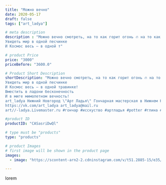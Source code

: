 ```yaml
---
title: "Можно вечно"
date: 2020-05-17
draft: false
tags: ["art_ladya"]

# meta description
description : "Можно вечно смотреть, на то как горит огонь 🔥 на то как течёт ручей 💧на то как трудятся и играют люди! 🤗
Увидеть мир в одной песчинке 
И Космос весь — в одной т"

# product Price
price: "3000"
priceBefore: "3600.0"

# Product Short Description
shortDescription: "Можно вечно смотреть, на то как горит огонь 🔥 на то как течёт ручей 💧на то как трудятся и играют люди! 🤗
Увидеть мир в одной песчинке 
И Космос весь — в одной травинке! 
Вместить в ладони бесконечность 
И в миге мимолетном вечность!
art_ladya Нижний Новгород \"Арт Ладья\" Гончарная мастерская в Нижнем Новгороде. Изготовление керамики и мастер//-классы по обучению. 
https://vk.com/art_ladya art_ladya@mail.ru 
art//-ladya.Livemaster.ru #гончар #исскуство #артладья #potter #глина #керамикаручнаяработа #гончарнаямастерская #керамиканазаказ #handmade #посудаизглины #керамика #гончарнаяпосуда #эксклюзивнаякерамика #dishes #decor #ceramicar #nntoday #claygoods #фестиваль #earthenware #ceramic #design #artladya #мастеркласс #нижнийновгород #ceramicart #обучение #гончарныйкруг #авторскаякерамика"

#product ID
productID: "CASasriDwQl"

# type must be "products"
type: "products"

# product Images
# first image will be shown in the product page
images:
  - image: "https://scontent-arn2-2.cdninstagram.com/v/t51.2885-15/e35/98731647_121610206207944_5103421673440996363_n.jpg?se=7&tp=1&_nc_ht=scontent-arn2-2.cdninstagram.com&_nc_cat=100&_nc_ohc=CAmQ61dYChgAX_ebQqy&ccb=7-4&oh=a2b9373bd5915d5293b83051e3e0e24f&oe=6082A358&_nc_sid=83d603&ig_cache_key=MjMxMTAyNjk3NTI3Mzk2MzU5Ng%3D%3D.2-ccb7-4"

---
```

lorem
